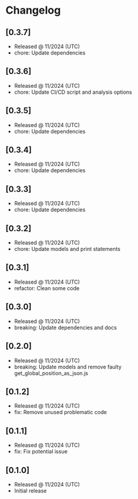 # Changelog

## [0.3.7]

- Released @ 11/2024 (UTC)
- chore: Update dependencies

## [0.3.6]

- Released @ 11/2024 (UTC)
- chore: Update CI/CD script and analysis options

## [0.3.5]

- Released @ 11/2024 (UTC)
- chore: Update dependencies

## [0.3.4]

- Released @ 11/2024 (UTC)
- chore: Update dependencies

## [0.3.3]

- Released @ 11/2024 (UTC)
- chore: Update dependencies

## [0.3.2]

- Released @ 11/2024 (UTC)
- chore: Update models and print statements

## [0.3.1]

- Released @ 11/2024 (UTC)
- refactor: Clean some code

## [0.3.0]

- Released @ 11/2024 (UTC)
- breaking: Update dependencies and docs

## [0.2.0]

- Released @ 11/2024 (UTC)
- breaking: Update models and remove faulty get_global_position_as_json.js

## [0.1.2]

- Released @ 11/2024 (UTC)
- fix: Remove unused problematic code

## [0.1.1]

- Released @ 11/2024 (UTC)
- fix: Fix potential issue

## [0.1.0]

- Released @ 11/2024 (UTC)
- Initial release
